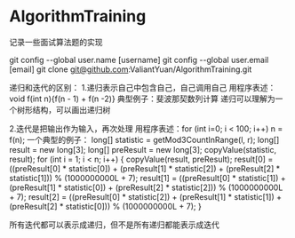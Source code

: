 # AlgorithmTraining
记录一些面试算法题的实现

git config --global user.name [username]
git config --global user.email [email]
git clone git@github.com:ValiantYuan/AlgorithmTraining.git


递归和迭代的区别：
1.递归表示自己中包含自己，自己调用自己
用程序表述：void f(int n){f(n - 1) + f(n -2)}
典型例子：斐波那契数列计算
递归可以理解为一个树形结构，可以画出递归树

2.迭代是把输出作为输入，再次处理
用程序表述：for (int i=0; i < 100; i++) n = f(n);
一个典型的例子：
long[] statistic = getMod3CountInRange(l, r);
long[] result = new long[3];
long[] preResult = new long[3];
copyValue(statistic, result);
for (int i = 1; i < n; i++) {
    copyValue(result, preResult);
    result[0] = ((preResult[0] * statistic[0]) + (preResult[1] * statistic[2]) + (preResult[2] * statistic[1])) % (1000000000L + 7);
    result[1] = ((preResult[0] * statistic[1]) + (preResult[1] * statistic[0]) + (preResult[2] * statistic[2])) % (1000000000L + 7);
    result[2] = ((preResult[0] * statistic[2]) + (preResult[1] * statistic[1]) + (preResult[2] * statistic[0])) % (1000000000L + 7);
}


所有迭代都可以表示成递归，但不是所有递归都能表示成迭代
